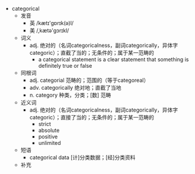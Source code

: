 - categorical
  - 发音
    - 英 /kætɪ'gɒrɪk(ə)l/
    - 美 /,kætə'ɡɔrɪkl/
  - 词义
    - adj. 绝对的（名词categoricalness，副词categorically，异体字categoric）；直截了当的；无条件的；属于某一范畴的
      - a categorical statement is a clear statement that something is definitely true or false
  - 同根词
    - adj. categorial 范畴的；范围的（等于categoreal）
    - adv. categorically 绝对地；直截了当地
    - n. category 种类，分类；[数] 范畴
  - 近义词
    - adj. 绝对的（名词categoricalness，副词categorically，异体字categoric）；直接了当的；无条件的；属于某一范畴的
      - strict
      - absolute
      - positive
      - unlimited
  - 短语
    - categorical data [计]分类数据；[经]分类资料
  - 补充